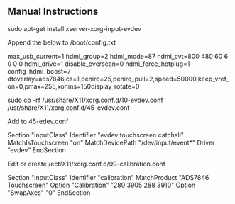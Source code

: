 ## Manual Instructions

sudo apt-get install xserver-xorg-input-evdev

Append the below to /boot/config.txt

max_usb_current=1
hdmi_group=2
hdmi_mode=87
hdmi_cvt=800 480 60 6 0 0 0
hdmi_drive=1
disable_overscan=0
hdmi_force_hotplug=1
config_hdmi_boost=7
dtoverlay=ads7846,cs=1,penirq=25,penirq_pull=2,speed=50000,keep_vref_on=0,pmax=255,xohms=150display_rotate=0

sudo cp -rf /usr/share/X11/xorg.conf.d/10-evdev.conf /usr/share/X11/xorg.conf.d/45-evdev.conf

Add to 45-edev.conf

Section "InputClass"
	Identifier "evdev touchscreen catchall"
	MatchIsTouchscreen "on"
	MatchDevicePath "/dev/input/event*"
	Driver "evdev"
EndSection


Edit or create
/ect/X11/xorg.conf.d/99-calibration.conf

Section "InputClass"
  Identifier  "calibration"
  MatchProduct  "ADS7846 Touchscreen"
  Option  "Calibration" "280 3905 288 3910"
  Option  "SwapAxes"  "0"
EndSection

